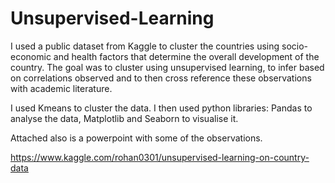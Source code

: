# Unsupervised-Learning
I used a public dataset from Kaggle to cluster the countries using socio-economic and health factors that determine the overall development of the country.  The goal was to cluster using unsupervised learning, to infer based on correlations observed and to then cross reference these observations with academic literature. 

I used Kmeans to cluster the data. 
I then used python libraries: Pandas to analyse the data, Matplotlib and Seaborn to visualise it.

Attached also is a powerpoint with some of the observations.

https://www.kaggle.com/rohan0301/unsupervised-learning-on-country-data

